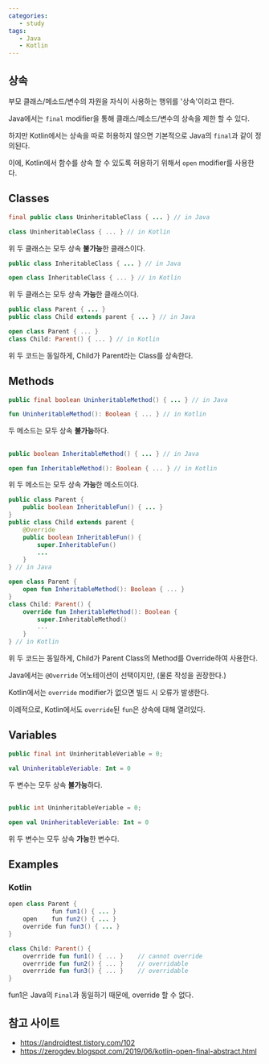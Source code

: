 ```yaml
---
categories: 
   - study
tags:
   - Java
   - Kotlin
---
```








## 상속

부모 클래스/메소드/변수의 자원을 자식이 사용하는 행위를 '상속'이라고 한다.



Java에서는 `final` modifier을 통해 클래스/메소드/변수의 상속을 제한 할 수 있다.

하지만 Kotlin에서는 상속을 따로 허용하지 않으면 기본적으로 Java의 `final`과 같이 정의된다.

이에, Kotlin에서 함수를 상속 할 수 있도록 허용하기 위해서  `open` modifier를 사용한다.



## Classes

```java
final public class UninheritableClass { ... } // in Java
```

```kotlin
class UninheritableClass { ... } // in Kotlin
```

위 두 클래스는 모두 상속 **불가능**한 클래스이다.



```java
public class InheritableClass { ... } // in Java
```

```kotlin
open class InheritableClass { ... } // in Kotlin
```

위 두 클래스는 모두 상속 **가능**한 클래스이다.



```java
public class Parent { ... }
public class Child extends parent { ... } // in Java
```

```kotlin
open class Parent { ... }
class Child: Parent() { ... } // in Kotlin
```

위 두 코드는 동일하게, Child가 Parent라는 Class를 상속한다.



## Methods

```java
public final boolean UninheritableMethod() { ... } // in Java
```

```kotlin
fun UninheritableMethod(): Boolean { ... } // in Kotlin
```

두 메소드는 모두 상속 **불가능**하다.

## 

```java
public boolean InheritableMethod() { ... } // in Java
```

```kotlin
open fun InheritableMethod(): Boolean { ... } // in Kotlin
```

위 두 메소드는 모두 상속 **가능**한 메소드이다.



```java
public class Parent { 
	public boolean InheritableFun() { ... }
}
public class Child extends parent { 
    @Override
	public boolean InheritableFun() {
    	super.InheritableFun()
        ...
    }
} // in Java
```

```kotlin
open class Parent {
    open fun InheritableMethod(): Boolean { ... } 
}
class Child: Parent() { 
	override fun InheritableMethod(): Boolean { 
    	super.InheritableMethod()
    	...
    } 
} // in Kotlin
```

위 두 코드는 동일하게, Child가 Parent Class의 Method를 Override하여 사용한다.

Java에서는 `@Override` 어노테이션이 선택이지만, (물론 작성을 권장한다.)

Kotlin에서는 `override` modifier가 없으면 빌드 시 오류가 발생한다.



이례적으로, Kotlin에서도 `override`된 `fun`은 상속에 대해 열려있다.



## Variables

```java
public final int UninheritableVeriable = 0;
```

```kotlin
val UninheritableVeriable: Int = 0
```

두 변수는 모두 상속 **불가능**하다.

## 

```java
public int UninheritableVeriable = 0;
```

```kotlin
open val UninheritableVeriable: Int = 0
```

위 두 변수는 모두 상속 **가능**한 변수다.



## Examples

### Kotlin

```java
open class Parent {
    		fun fun1() { ... }
    open	fun fun2() { ... }
    override fun fun3() { ... }
}
```

```kotlin
class Child: Parent() {
    overrride fun fun1() { ... }	// cannot override
    overrride fun fun2() { ... }	// overridable
    overrride fun fun3() { ... }	// overridable
}
```



fun1은 Java의 `Final`과 동일하기 때문에, override 할 수 없다.





## 참고 사이트

  - https://androidtest.tistory.com/102
  - https://zerogdev.blogspot.com/2019/06/kotlin-open-final-abstract.html